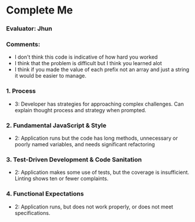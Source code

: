 # Complete Me
### Evaluator: Jhun

### Comments:
- I don't think this code is indicative of how hard you worked
- I think that the problem is difficult but I think you learned alot
- I think if you made the value of each prefix not an array and just a string it would be easier to manage. 
### 1. Process

* 3: Developer has strategies for approaching complex challenges. Can explain thought process and strategy when prompted.

### 2. Fundamental JavaScript & Style

* 2:  Application runs but the code has long methods, unnecessary or poorly named variables, and needs significant refactoring


### 3. Test-Driven Development & Code Sanitation

* 2: Application makes some use of tests, but the coverage is insufficient. Linting shows ten or fewer complaints.


### 4. Functional Expectations

* 2: Application runs, but does not work properly, or does not meet specifications.
